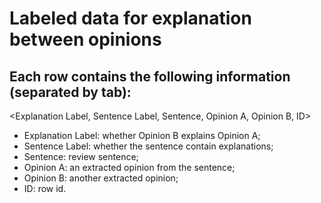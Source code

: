 # Labeled data for explanation between opinions
## Each row contains the following information (separated by tab):
<Explanation Label, Sentence Label, Sentence, Opinion A, Opinion B, ID>
- Explanation Label: whether Opinion B explains Opinion A;
- Sentence Label: whether the sentence contain explanations;
- Sentence: review sentence;
- Opinion A: an extracted opinion from the sentence;
- Opinion B: another extracted opinion;
- ID: row id.